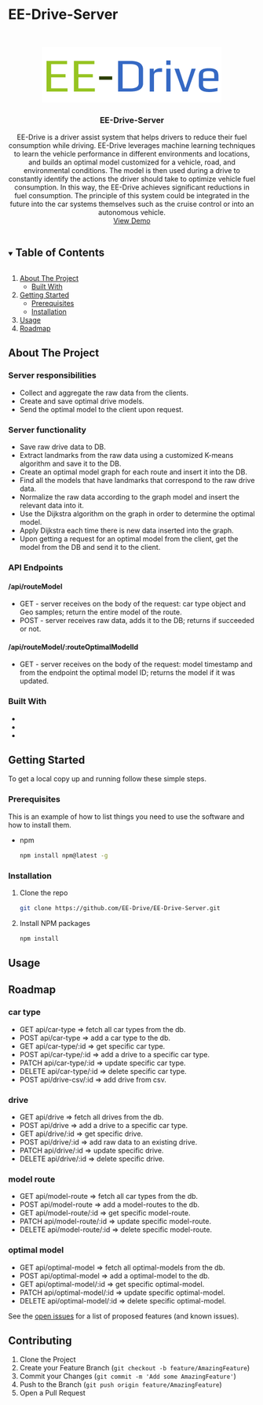 # EE-Drive-Server

<!-- PROJECT LOGO -->
<br />
<p align="center">
  <a href="https://github.com/EE-Drive/EE-Drive-Server">
    <img src="images/logo.png" alt="Logo">
  </a>

  <h3 align="center">EE-Drive-Server</h3>

  <p align="center">
    EE-Drive is a driver assist system that helps drivers to reduce their fuel consumption while driving. EE-Drive leverages machine learning techniques to learn the vehicle performance in different environments and locations, and builds an optimal model customized for a vehicle, road, and environmental conditions. The model is then used during a drive to constantly identify the actions the driver should take to optimize vehicle fuel consumption. In this way, the EE-Drive achieves significant reductions in fuel consumption. The principle of this system could be integrated in the future into the car systems themselves such as the cruise control or into an autonomous vehicle.
    <br />
    <a href="#">View Demo</a>
  </p>
</p>

<!-- TABLE OF CONTENTS -->
<details open="open">
  <summary><h2 style="display: inline-block">Table of Contents</h2></summary>
  <ol>
    <li>
      <a href="#about-the-project">About The Project</a>
      <ul>
        <li><a href="#built-with">Built With</a></li>
      </ul>
    </li>
    <li>
      <a href="#getting-started">Getting Started</a>
      <ul>
        <li><a href="#prerequisites">Prerequisites</a></li>
        <li><a href="#installation">Installation</a></li>
      </ul>
    </li>
    <li><a href="#usage">Usage</a></li>
    <li><a href="#roadmap">Roadmap</a></li>
  </ol>
</details>

<!-- ABOUT THE PROJECT -->

## About The Project

### Server responsibilities

- Collect and aggregate the raw data from the clients.
- Create and save optimal drive models.
- Send the optimal model to the client upon request.

### Server functionality

- Save raw drive data to DB.
- Extract landmarks from the raw data using a customized K-means algorithm and save it to the DB.
- Create an optimal model graph for each route and insert it into the DB.
- Find all the models that have landmarks that correspond to the raw drive data.
- Normalize the raw data according to the graph model and insert the relevant data into it.
- Use the Dijkstra algorithm on the graph in order to determine the optimal model.
- Apply Dijkstra each time there is new data inserted into the graph.
- Upon getting a request for an optimal model from the client, get the model from the DB and send it to the client.

### API Endpoints

#### /api/routeModel

- GET - server receives on the body of the request: car type object and Geo samples; return the entire model of the route.
- POST - server receives raw data, adds it to the DB; returns if succeeded or not.

#### /api/routeModel/:routeOptimalModelId

- GET - server receives on the body of the request: model timestamp and from the endpoint the optimal model ID; returns the model if it was updated.

### Built With

- []()
- []()
- []()

<!-- GETTING STARTED -->

## Getting Started

To get a local copy up and running follow these simple steps.

### Prerequisites

This is an example of how to list things you need to use the software and how to install them.

- npm
  ```sh
  npm install npm@latest -g
  ```

### Installation

1. Clone the repo
   ```sh
   git clone https://github.com/EE-Drive/EE-Drive-Server.git
   ```
2. Install NPM packages
   ```sh
   npm install
   ```

<!-- USAGE EXAMPLES -->

## Usage

<!-- ROADMAP -->

## Roadmap

### car type
  - GET api/car-type => fetch all car types from the db.
  - POST api/car-type => add a car type to the db.
  - GET api/car-type/:id => get specific car type.
  - POST api/car-type/:id => add a drive to a specific car type.
  - PATCH api/car-type/:id => update specific car type.
  - DELETE api/car-type/:id => delete specific car type.
  - POST api/drive-csv/:id => add drive from csv.
 
### drive
  - GET api/drive => fetch all drives from the db.
  - POST api/drive => add a drive to a specific car type.
  - GET api/drive/:id => get specific drive.
  - POST api/drive/:id => add raw data to an existing drive.
  - PATCH api/drive/:id => update specific drive.
  - DELETE api/drive/:id => delete specific drive.
   
### model route
  - GET api/model-route => fetch all car types from the db.
  - POST api/model-route => add a model-routes to the db.
  - GET api/model-route/:id => get specific model-route.
  - PATCH api/model-route/:id => update specific model-route.
  - DELETE api/model-route/:id => delete specific model-route.
  
### optimal model
  - GET api/optimal-model => fetch all optimal-models from the db.
  - POST api/optimal-model => add a optimal-model to the db.
  - GET api/optimal-model/:id => get specific optimal-model.
  - PATCH api/optimal-model/:id => update specific optimal-model.
  - DELETE api/optimal-model/:id => delete specific optimal-model.
 

See the [open issues](https://github.com/EE-Drive/EE-Drive-Server/issues) for a list of proposed features (and known issues).

<!-- CONTRIBUTING -->

## Contributing

1. Clone the Project
2. Create your Feature Branch (`git checkout -b feature/AmazingFeature`)
3. Commit your Changes (`git commit -m 'Add some AmazingFeature'`)
4. Push to the Branch (`git push origin feature/AmazingFeature`)
5. Open a Pull Request

<!-- MARKDOWN LINKS & IMAGES -->
<!-- https://www.markdownguide.org/basic-syntax/#reference-style-links -->
